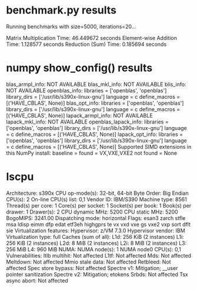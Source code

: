 # benchmark.py results

Running benchmarks with size=5000, iterations=20...

Matrix Multiplication Time: 46.449672 seconds
Element-wise Addition Time: 1.128577 seconds
Reduction (Sum) Time: 0.185694 seconds

# numpy show_config() results

blas_armpl_info:
NOT AVAILABLE
blas_mkl_info:
NOT AVAILABLE
blis_info:
NOT AVAILABLE
openblas_info:
libraries = ['openblas', 'openblas']
library_dirs = ['/usr/lib/s390x-linux-gnu']
language = c
define_macros = [('HAVE_CBLAS', None)]
blas_opt_info:
libraries = ['openblas', 'openblas']
library_dirs = ['/usr/lib/s390x-linux-gnu']
language = c
define_macros = [('HAVE_CBLAS', None)]
lapack_armpl_info:
NOT AVAILABLE
lapack_mkl_info:
NOT AVAILABLE
openblas_lapack_info:
libraries = ['openblas', 'openblas']
library_dirs = ['/usr/lib/s390x-linux-gnu']
language = c
define_macros = [('HAVE_CBLAS', None)]
lapack_opt_info:
libraries = ['openblas', 'openblas']
library_dirs = ['/usr/lib/s390x-linux-gnu']
language = c
define_macros = [('HAVE_CBLAS', None)]
Supported SIMD extensions in this NumPy install:
baseline =
found = VX,VXE,VXE2
not found =
None

# lscpu

Architecture: s390x
CPU op-mode(s): 32-bit, 64-bit
Byte Order: Big Endian
CPU(s): 2
On-line CPU(s) list: 0,1
Vendor ID: IBM/S390
Machine type: 8561
Thread(s) per core: 1
Core(s) per socket: 1
Socket(s) per book: 1
Book(s) per drawer: 1
Drawer(s): 2
CPU dynamic MHz: 5200
CPU static MHz: 5200
BogoMIPS: 3241.00
Dispatching mode: horizontal
Flags: esan3 zarch stfle msa ldisp eimm dfp edat etf3eh highgprs te vx vxd vxe gs vxe2 vxp sort dflt sie
Virtualization features:
Hypervisor: z/VM 7.3.0
Hypervisor vendor: IBM
Virtualization type: full
Caches (sum of all):
L1d: 256 KiB (2 instances)
L1i: 256 KiB (2 instances)
L2d: 8 MiB (2 instances)
L2i: 8 MiB (2 instances)
L3: 256 MiB
L4: 960 MiB
NUMA:
NUMA node(s): 1
NUMA node0 CPU(s): 0,1
Vulnerabilities:
Itlb multihit: Not affected
L1tf: Not affected
Mds: Not affected
Meltdown: Not affected
Mmio stale data: Not affected
Retbleed: Not affected
Spec store bypass: Not affected
Spectre v1: Mitigation; \_\_user pointer sanitization
Spectre v2: Mitigation; etokens
Srbds: Not affected
Tsx async abort: Not affected
